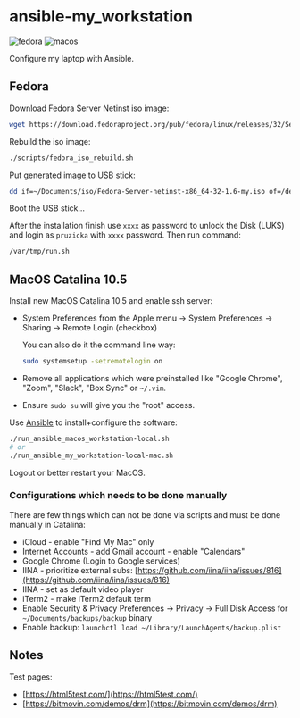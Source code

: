 # ansible-my_workstation

![fedora](https://github.com/ruzickap/ansible-my_workstation/workflows/fedora/badge.svg)
![macos](https://github.com/ruzickap/ansible-my_workstation/workflows/macos/badge.svg)

Configure my laptop with Ansible.

## Fedora

Download Fedora Server Netinst iso image:

```bash
wget https://download.fedoraproject.org/pub/fedora/linux/releases/32/Server/x86_64/iso/Fedora-Server-netinst-x86_64-32-1.6.iso -O ~/Documents/iso/
```

Rebuild the iso image:

```bash
./scripts/fedora_iso_rebuild.sh
```

Put generated image to USB stick:

```bash
dd if=~/Documents/iso/Fedora-Server-netinst-x86_64-32-1.6-my.iso of=/dev/sdb bs=8M
```

Boot the USB stick...

After the installation finish use `xxxx` as password to unlock the Disk (LUKS)
and login as `pruzicka` with `xxxx` password. Then run command:

```bash
/var/tmp/run.sh
```

## MacOS Catalina 10.5

Install new MacOS Catalina 10.5 and enable ssh server:

* System Preferences from the Apple menu -> System Preferences -> Sharing
  -> Remote Login (checkbox)

  You can also do it the command line way:

  ```bash
  sudo systemsetup -setremotelogin on
  ```

* Remove all applications which were preinstalled like "Google Chrome", "Zoom",
  "Slack", "Box Sync" or `~/.vim`.

* Ensure `sudo su` will give you the "root" access.

Use [Ansible](https://www.ansible.com/) to install+configure the software:

```bash
./run_ansible_macos_workstation-local.sh
# or
./run_ansible_my_workstation-local-mac.sh
```

Logout or better restart your MacOS.

### Configurations which needs to be done manually

There are few things which can not be done via scripts and must be done
manually in Catalina:

* iCloud - enable "Find My Mac" only
* Internet Accounts - add Gmail account - enable "Calendars"
* Google Chrome (Login to Google services)
* IINA - prioritize external subs: [https://github.com/iina/iina/issues/816](https://github.com/iina/iina/issues/816)
* IINA - set as default video player
* iTerm2 - make iTerm2 default term
* Enable Security & Privacy Preferences -> Privacy -> Full Disk Access for
  `~/Documents/backups/backup` binary
* Enable backup: `launchctl load ~/Library/LaunchAgents/backup.plist`

## Notes

Test pages:

* [https://html5test.com/](https://html5test.com/)
* [https://bitmovin.com/demos/drm](https://bitmovin.com/demos/drm)
